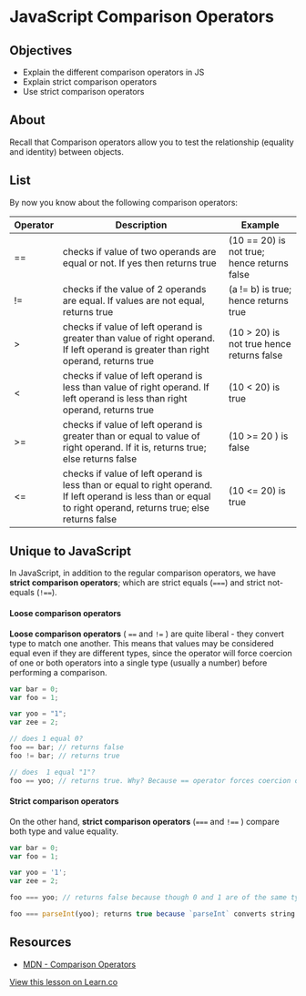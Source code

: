 # JavaScript Comparison Operators

## Objectives

+ Explain the different comparison operators in JS
+ Explain strict comparison operators
+ Use strict comparison operators

## About

Recall that Comparison operators allow you to test the relationship (equality and identity) between objects. 

## List

By now you know about the following comparison operators: 

| Operator      | Description   | Example |
| ------------- | ------------- |-------- |
| ==            | checks if value of two operands are equal or not. If yes then returns true  | (10 == 20) is not true; hence returns false |
| !=            |checks if the value of 2 operands are equal. If values are not equal, returns true| (a != b) is true; hence returns true |
| >             | checks if value of left operand is greater than value of right operand. If left operand is greater than right operand, returns true  | (10 > 20) is not true hence returns false         | 
| <  | checks if value of left operand is less than value of right operand. If left operand is less than right operand, returns true | (10 < 20) is true        | 
| >=   | checks if value of left operand is greater than or equal to value of right operand. If it is, returns true; else returns false  | (10 >= 20 ) is false         | 
| <=  | checks if value of left operand is less than or equal to right operand. If left operand is less than or equal to right operand, returns true; else returns false  |  (10 <= 20) is true       | 

## Unique to JavaScript

In JavaScript, in addition to the regular comparison operators, we have **strict comparison operators**; which are strict equals  (`===`) and strict not-equals (`!==`).

#### Loose comparison operators

**Loose comparison operators** ( `==` and `!=` ) are quite liberal - they convert type to match one another. This means that values may be considered equal even if they are different types, since the operator will force coercion of one or both operators into a single type (usually a number) before performing a comparison.

```javascript
var bar = 0;
var foo = 1;

var yoo = "1";
var zee = 2;

// does 1 equal 0?
foo == bar; // returns false
foo != bar; // returns true

// does  1 equal "1"?
foo == yoo; // returns true. Why? Because == operator forces coercion of string 1 ("1") into number 1 (1)
```

#### Strict comparison operators

On the other hand, **strict comparison operators** (`===` and `!==` ) compare both type and value equality.

```javascript
var bar = 0;
var foo = 1;

var yoo = '1';
var zee = 2;

foo === yoo; // returns false because though 0 and 1 are of the same type (both are numbers = identities match) they are not equal

foo === parseInt(yoo); returns true because `parseInt` converts string 1 to integer(number) 1
```

## Resources

* [MDN - Comparison Operators](https://developer.mozilla.org/en-US/docs/Web/JavaScript/Reference/Operators/Comparison_Operators)

<a href='https://learn.co/lessons/intro-to-comparison-operators.js' data-visibility='hidden'>View this lesson on Learn.co</a>
